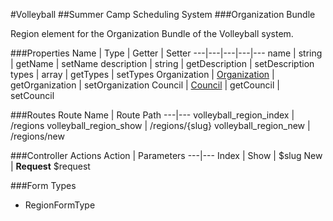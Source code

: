 #Volleyball
##Summer Camp Scheduling System
###Organization Bundle

Region element for the Organization Bundle of the Volleyball system.

###Properties
Name | Type | Getter | Setter
---|---|---|---|---
name | string | getName | setName
description | string | getDescription | setDescription
types | array | getTypes | setTypes
Organization | [Organization](organization.md) | getOrganization | setOrganization
Council | [Council](council.md) | getCouncil | setCouncil

###Routes
Route Name | Route Path
---|---
volleyball_region_index | /regions
volleyball_region_show | /regions/{slug}
volleyball_region_new | /regions/new

###Controller Actions
Action | Parameters
---|---
Index |
Show | $slug
New | **Request** $request

###Form Types
- RegionFormType